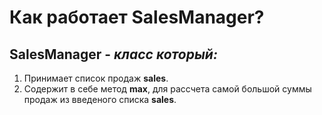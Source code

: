 # Как работает SalesManager?
## **SalesManager** - *класс который:*
1. Принимает список продаж **sales**.
1. Содержит в себе метод **max**, для рассчета самой большой суммы продаж из введеного списка **sales**.


